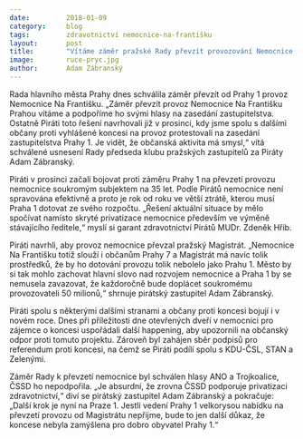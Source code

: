 ```yaml
---
date:         2018-01-09
category:     blog
tags:         zdravotnictví nemocnice-na-františku
layout:       post
title:        "Vítáme záměr pražské Rady převzít provozování Nemocnice na Františku" 
image:        ruce-pryc.jpg
author:       Adam Zábranský
---
```


Rada hlavního města Prahy dnes schválila záměr převzít od Prahy 1 provoz Nemocnice Na Františku. „Záměr převzít provoz Nemocnice Na Františku Prahou vítáme a podpoříme ho svými hlasy na zasedání zastupitelstva. Ostatně Piráti toto řešení navrhovali již v prosinci, kdy jsme spolu s dalšími občany proti vyhlášené koncesi na provoz protestovali na zasedání zastupitelstva Prahy 1. Je vidět, že občanská aktivita má smysl,“ vítá schválené usnesení Rady předseda klubu pražských zastupitelů za Piráty Adam Zábranský. 

Piráti v prosinci začali bojovat proti záměru Prahy 1 na převzetí provozu nemocnice soukromým subjektem na 35 let. Podle Pirátů nemocnice není spravována efektivně a proto je rok od roku ve větší ztrátě, kterou musí Praha 1 dotovat ze svého rozpočtu. „Řešení aktuální situace by mělo spočívat namísto skryté privatizace nemocnice především ve výměně stávajícího ředitele,“ myslí si garant zdravotnictví Pirátů MUDr. Zdeněk Hřib.

Piráti navrhli, aby provoz nemocnice převzal pražský Magistrát. „Nemocnice Na Františku totiž slouží i občanům Prahy 7 a Magistrát má navíc tolik prostředků, že by ho dotování provozu tolik nebolelo jako Prahu 1. Město by si tak mohlo zachovat hlavní slovo nad rozvojem nemocnice a Praha 1 by se nemusela zavazovat, že každoročně bude doplácet soukromému provozovateli 50 milionů,“ shrnuje pirátský zastupitel Adam Zábranský. 

Piráti spolu s některými dalšími stranami a občany proti koncesi bojují i v novém roce. Dnes při příležitosti dne otevřených dveří v nemocnici pro zájemce o koncesi uspořádali další happening, aby upozornili na občanský odpor proti tomuto projektu. Zároveň byl zahájen sběr podpisů pro referendum proti koncesi, na čemž se Piráti podílí spolu s KDU-ČSL, STAN a Zelenými.

Záměr Rady k převzetí nemocnice byl schválen hlasy ANO a Trojkoalice, ČSSD ho nepodpořila. „Je absurdní, že zrovna ČSSD podporuje privatizaci zdravotnictví,“ diví se pirátský zastupitel Adam Zábranský a pokračuje: „Další krok je nyní na Praze 1. Jestli vedení Prahy 1 velkorysou nabídku na převzetí provozu od Magistrátu nepřijme, bude to jen další důkaz, že koncese nebyla zamýšlena pro dobro obyvatel Prahy 1.“
